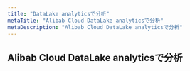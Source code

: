 ```yaml
---
title: "DataLake analyticsで分析"
metaTitle: "Alibab Cloud DataLake analyticsで分析"
metaDescription: "Alibab Cloud DataLake analyticsで分析"
---
```


## Alibab Cloud DataLake analyticsで分析



